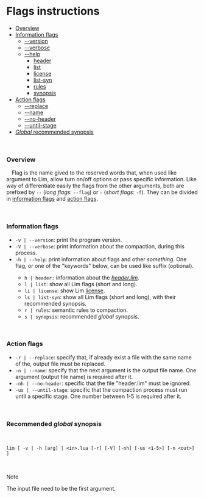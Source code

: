 # Flags instructions

* <a href="#overview">Overview</a>
* <a href="#info">Information flags</a>
	* <a href="#info-1">--version</a>
	* <a href="#info-2">--verbose</a>
	* <a href="#info-3">--help</a>
		* <a href="#info-3-1">header</a>
		* <a href="#info-3-2">list</a>
		* <a href="#info-3-3">license</a>
		* <a href="#info-3-4">list-syn</a>
		* <a href="#info-3-5">rules</a>
		* <a href="#info-3-6">synopsis</a>
* <a href="#action">Action flags</a>
	* <a href="#action-1">--replace</a>
	* <a href="#action-2">--name</a>
	* <a href="#action-3">--no-header</a>
	* <a href="#action-4">--until-stage</a>
* <a href="#syn"><i>Global</i> recommended synopsis</a>

<br>

<h3 id="overview">Overview</h3>

&emsp;Flag is the name gived to the reserved words that, when used like argument to Lim, allow turn on/off options or pass specific information. Like way of differentiate easily the flags from the other arguments, both are prefixed by `--` (*long flags*: `--flag`) or `-` (*short flags*: `-f`). They can be divided in <a href="#info">information flags</a> and <a href="#action">action flags</a>.

<br>

<h3 id="info">Information flags</h3>

<ul>
	<li id="info-1"><code>-v | --version</code>: print the program version.</li>
	<li id="info-2"><code>-V | --verbose</code>: print information about the compaction, during this process.</li>
	<li id="info-3"><code>-h | --help</code>: print information about flags and other <i>something</i>. One flag, or one of the "keywords" below, can be used like suffix (optional).</li>
	<ul>
		<li id="info-3-1"><code>h | header:</code> information about the <a href="https://github.com/duckafire/lim/blob/main/docs/the-header-lim.md" title="Official documentation"><i>header.lim</i></a>.</li>
		<li id="info-3-2"><code>l | list</code>: show all Lim flags (short and long).</li>
		<li id="info-3-3"><code>li | license</code>: show Lim <a href="https://github.com/duckafire/lim/blob/main/LICENSE" title="MIT">license</a>.</li>
		<li id="info-3-4"><code>ls | list-syn</code>: show all Lim flags (short and long), with their recommended synopsis.</li>
		<li id="info-3-5"><code>r | rules</code>: semantic rules to compaction.</li>
		<li id="info-3-6"><code>s | synopsis</code>: recommended <i>global</i> synopsis.</li>
	</ul>
</ul>

<br>

<h3 id="action">Action flags</h3>

<ul>
	<li id="action-1"><code>-r | --replace</code>: specify that, if already exist a file with the same name of the, output file must be replaced.</li>
	<li id="action-2"><code>-n | --name</code>: specify that the next argument is the output file name. One argument (output file name) is required after it.</li>
	<li id="action-3"><code>-nh | --no-header</code>: specific that the file "header.lim" must be ignored.</li>
	<li id="action-4"><code>-us | --until-stage</code>: specific that the compaction process must run until a specific stage. One number between 1-5 is required after it.</li>
</ul>

<br>

<h3 id="syn">Recommended <i>global</i> synopsis</h3>

<br>

```
lim [ -v | -h [arg] | <in>.lua [-r] [-V] [-nh] [-us <1-5>] [-n <out>] ]
```

<br>

> [!NOTE]
> The input file need to be the first argument.

<br>